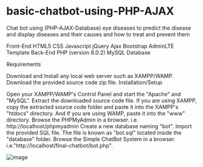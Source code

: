 # basic-chatbot-using-PHP-AJAX
Chat bot using (PHP-AJAX-Database) eye diseases to predict the disease and display diseases and their causes and how to treat and prevent them

Front-End
HTML5
CSS
Javascript
jQuery
Ajax
Bootstrap
AdminLTE Template
Back-End
PHP (version 8.0.2)
MySQL Database


Requirements

Download and Install any local web server such as XAMPP/WAMP.
Download the provided source code zip file.
Installation/Setup

Open your XAMPP/WAMP's Control Panel and start the "Apache" and "MySQL".
Extract the downloaded source code file.
If you are using XAMPP, copy the extracted source code folder and paste it into the XAMPP's "htdocs" directory. And If you are using WAMP, paste it into the "www" directory.
Browse the PHPMyAdmin in a browser. i.e. http://localhost/phpmyadmin
Create a new database naming "bot".
Import the provided SQL file. The file is known as "bot.sql" located inside the "database" folder.
Browse the Simple ChatBot System in a browser. i.e."http://localhost/final-chatbot/bot.php".


![image](https://github.com/OmniaEl-Sheikh/basic-chatbot-using-PHP-AJAX/assets/92062597/a14aa6b3-50b0-49ff-b1df-7d0ab115bd54)
